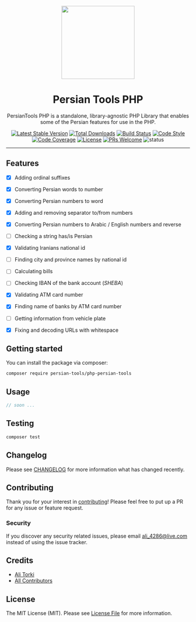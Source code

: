 <div align="center">
	<p align="center">
		<img src="./images/logo.png" width="200" />
	</p>
	<h1 align="center">Persian Tools PHP</h1>
	<p align="center">PersianTools PHP is a standalone, library-agnostic PHP Library that enables some of the Persian features for use in the PHP.</p>

[![Latest Stable Version](https://poser.pugx.org/persian-tools/php-persian-tools/v/stable)](https://packagist.org/packages/persian-tools/php-persian-tools)
[![Total Downloads](https://poser.pugx.org/persian-tools/php-persian-tools/downloads)](https://packagist.org/packages/persian-tools/php-persian-tools)
[![Build Status](https://github.com/persian-tools/php-persian-tools/workflows/Continuous%20Integration/badge.svg)](https://github.com/persian-tools/php-persian-tools/actions)
[![Code Style](https://github.styleci.io/repos/214197383/shield?style=flat)](https://github.styleci.io/repos/214197383)
[![Code Coverage](https://codecov.io/gh/persian-tools/php-persian-tools/branch/master/graph/badge.svg?sanitize=true)](https://codecov.io/gh/persian-tools/php-persian-tools)
[![License](https://poser.pugx.org/persian-tools/php-persian-tools/license)](https://packagist.org/packages/persian-tools/php-persian-tools)
[![PRs Welcome](https://img.shields.io/badge/PRs-welcome-orange.svg)](https://github.com/persian-tools/php-persian-tools)
![status](https://img.shields.io/badge/under_development-lightblue.svg)

</div>
<hr />

## Features

- [x] Adding ordinal suffixes
- [x] Converting Persian words to number
- [x] Converting Persian numbers to word
- [x] Adding and removing separator to/from numbers
- [x] Converting Persian numbers to Arabic / English numbers and reverse
- [ ] Checking a string has/is Persian
- [x] Validating Iranians national id
- [ ] Finding city and province names by national id
- [ ] Calculating bills
- [ ] Checking IBAN of the bank account (_SHEBA_)
- [x] Validating ATM card number
- [x] Finding name of banks by ATM card number
- [ ] Getting information from vehicle plate
- [x] Fixing and decoding URLs with whitespace



## Getting started

You can install the package via composer:

```bash
composer require persian-tools/php-persian-tools
```

## Usage

``` php
// soon ...
```

## Testing

``` bash
composer test
```

## Changelog

Please see [CHANGELOG](CHANGELOG.md) for more information what has changed recently.

## Contributing

Thank you for your interest in [contributing](CONTRIBUTING.md)! Please feel free to put up a PR for any issue or feature request.

### Security

If you discover any security related issues, please email ali_4286@live.com instead of using the issue tracker.

## Credits

- [Ali Torki](https://github.com/ali-master)
- [All Contributors](../../contributors)

## License

The MIT License (MIT). Please see [License File](LICENSE.md) for more information.

